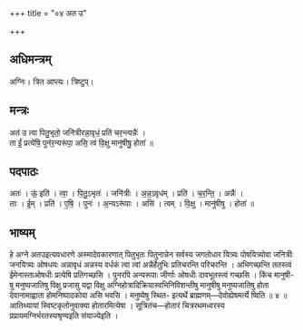 +++
title = "०४ अत उ"

+++
## अधिमन्त्रम्
अग्निः। त्रित आप्त्यः। त्रिष्टुप्।

## मन्त्रः
अत॑ उ त्वा पितु॒भृतो॒ जनि॑त्रीरन्ना॒वृधं॒ प्रति॑ चर॒न्त्यन्नैः॑ ।  
ता ईं॒ प्रत्ये॑षि॒ पुन॑र॒न्यरू॑पा॒ असि॒ त्वं वि॒क्षु मानु॑षीषु॒ होता॑ ॥

## पदपाठः
अतः॑ । ऊं॒ इति॑ । त्वा॒ । पि॒तु॒ऽभृतः॑ । जनि॑त्रीः । अ॒न्न॒ऽवृध॑म् । प्रति॑ । च॒र॒न्ति॒ । अन्नैः॑ ।  
ताः । ई॒म् । प्रति॑ । ए॒षि॒ । पुनः॑ । अ॒न्यऽरू॑पाः । असि॑ । त्वम् । वि॒क्षु । मानु॑षीषु । होता॑ ॥

## भाष्यम्
हे अग्ने अतउइत्यवधारणे अस्मादेवकारणात् पितुभृतः पितुनान्नेन सर्वस्य जगतोधार यित्र्यः पोषयित्र्योवा जनित्रीः जनयित्र्यः ओषधयः अन्नावृधं अन्नस्य वर्धकं त्वा त्वां अन्नैर्हेतुभिः प्रतिचरन्ति परिचरन्ति । अभिगच्छन्ति ततस्त्वं ईमेनास्ताओषधीः प्रत्येषि प्रतिगच्छसि । पुनरपि अन्यरूपाः जीर्णाः ओषधीः दावभूतस्त्वं गच्छसि । किंच मानुषी- षु मनुष्यजातिषु विक्षु प्रजासु यद्वा विक्षु अग्निहोत्रादिक्रियास्वभिनिविशन्तीषु मानुषीषु मनुष्यजातिषु होता देवानामाह्वाता होमनिष्पादकोवा असि भवसि । मनुष्येषु स्थित- इत्यर्थे ब्राह्मणम्—देवोह्येषमर्त्ये ष्विति ॥ ४ ॥ आतिथ्यायां स्विष्टकृतोनुवाक्या होतारमित्येषा । सूत्रितंच—होतारं चित्ररथमध्वरस्य प्रप्रायमग्निर्भरतस्यश्रृण्वइति संयाज्येइति ।